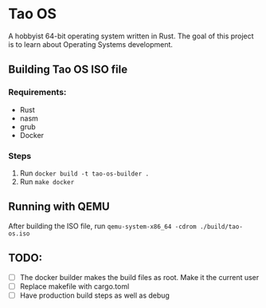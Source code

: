 # Tao OS

A hobbyist 64-bit operating system written in Rust. The goal of this project is to learn about Operating Systems development. 

## Building Tao OS ISO file

### Requirements:
- Rust
- nasm
- grub
- Docker

### Steps

1. Run `docker build -t tao-os-builder .`
2. Run `make docker` 

## Running with QEMU

After building the ISO file, run `qemu-system-x86_64 -cdrom ./build/tao-os.iso`

## TODO:

- [ ] The docker builder makes the build files as root. Make it the current user
- [ ] Replace makefile with cargo.toml
- [ ] Have production build steps as well as debug
